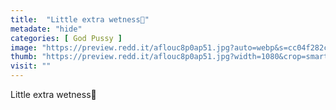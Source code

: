 ```yaml
---
title:  "Little extra wetness👅"
metadate: "hide"
categories: [ God Pussy ]
image: "https://preview.redd.it/aflouc8p0ap51.jpg?auto=webp&s=cc04f282ca31603b78aa187ad02401c57ad00245"
thumb: "https://preview.redd.it/aflouc8p0ap51.jpg?width=1080&crop=smart&auto=webp&s=d0c953c597ba94760e9c922fb241e23ebaf903d4"
visit: ""
---
```

Little extra wetness👅
